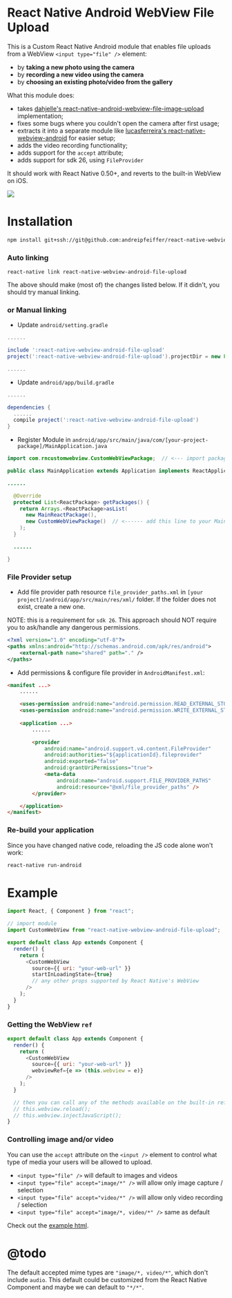 # React Native Android WebView File Upload

This is a Custom React Native Android module that enables file uploads from a WebView `<input type="file" />` element:

* by __taking a new photo using the camera__
* by __recording a new video using the camera__
* by __choosing an existing photo/video from the gallery__

What this module does:

* takes [dahjelle's react-native-android-webview-file-image-upload][dahjelle] implementation;
* fixes some bugs where you couldn't open the camera after first usage;
* extracts it into a separate module like [lucasferreira's react-native-webview-android][lucasferreira] for easier setup;
* adds the video recording functionality;
* adds support for the `accept` attribute;
* adds support for sdk 26, using `FileProvider`

It should work with React Native 0.50+, and reverts to the built-in WebView on iOS.

![](https://github.com/andreipfeiffer/react-native-webview-android-file-upload/blob/master/docs/preview.gif)

# Installation

```bash
npm install git+ssh://git@github.com:andreipfeiffer/react-native-webview-android-file-upload.git
```

### Auto linking

```
react-native link react-native-webview-android-file-upload
```

The above should make (most of) the changes listed below. If it didn't, you should try manual linking.

### or Manual linking

* Update `android/setting.gradle`

```gradle
......

include ':react-native-webview-android-file-upload'
project(':react-native-webview-android-file-upload').projectDir = new File(rootProject.projectDir, '../node_modules/react-native-webview-android-file-upload/android')

......
```

* Update `android/app/build.gradle`

```gradle
......

dependencies {
  ......
  compile project(':react-native-webview-android-file-upload')
}
```

* Register Module in `android/app/src/main/java/com/[your-project-package]/MainApplication.java`

```java
import com.rncustomwebview.CustomWebViewPackage;  // <--- import package

public class MainApplication extends Application implements ReactApplication {

......

  @Override
  protected List<ReactPackage> getPackages() {
    return Arrays.<ReactPackage>asList(
      new MainReactPackage(),
      new CustomWebViewPackage()  // <------ add this line to your MainApplication class
    ); 
  }

  ......

}
```

### File Provider setup

* Add file provider path resource `file_provider_paths.xml` in `[your project]/android/app/src/main/res/xml/` folder. If the folder does not exist, create a new one.

NOTE: this is a requirement for `sdk 26`. This approach should NOT require you to ask/handle any dangerous permissions.

```xml
<?xml version="1.0" encoding="utf-8"?>
<paths xmlns:android="http://schemas.android.com/apk/res/android">
    <external-path name="shared" path="." />
</paths>
```

* Add permissions & configure file provider in `AndroidManifest.xml`:

```html
<manifest ...>
    ......

    <uses-permission android:name="android.permission.READ_EXTERNAL_STORAGE" />
    <uses-permission android:name="android.permission.WRITE_EXTERNAL_STORAGE" />
          
    <application ...>
        ......

        <provider
            android:name="android.support.v4.content.FileProvider"
            android:authorities="${applicationId}.fileprovider"
            android:exported="false"
            android:grantUriPermissions="true">
            <meta-data
                android:name="android.support.FILE_PROVIDER_PATHS"
                android:resource="@xml/file_provider_paths" />
        </provider>

    </application>
</manifest>
```

### Re-build your application

Since you have changed native code, reloading the JS code alone won't work:

```bash
react-native run-android
```

# Example
```javascript
import React, { Component } from "react";

// import module
import CustomWebView from "react-native-webview-android-file-upload";

export default class App extends Component {
  render() {
    return (
      <CustomWebView
        source={{ uri: "your-web-url" }}
        startInLoadingState={true}
        // any other props supported by React Native's WebView
      />
    );
  }
}
```

### Getting the WebView `ref`
```javascript
export default class App extends Component {
  render() {
    return (
      <CustomWebView
        source={{ uri: "your-web-url" }}
        webviewRef={e => (this.webview = e)}
      />
    );
  }

  // then you can call any of the methods available on the built-in ref, like:
  // this.webview.reload();
  // this.webview.injectJavaScript();
}
```

### Controlling image and/or video

You can use the `accept` attribute on the `<input />` element to control what type of media your users will be allowed to upload.

* `<input type="file" />` will default to images and videos
* `<input type="file" accept="image/*" />` will allow only image capture / selection
* `<input type="file" accept="video/*" />` will allow only video recording / selection
* `<input type="file" accept="image/*, video/*" />` same as default

Check out the [example html][example].

# @todo

The default accepted mime types are `"image/*, video/*"`, which don't include `audio`. This default could be customized from the React Native Component and maybe we can default to `"*/*"`.

[dahjelle]: https://github.com/dahjelle/react-native-android-webview-file-image-upload
[lucasferreira]: https://github.com/lucasferreira/react-native-webview-android
[example]: https://andreipfeiffer.github.io/react-native-webview-android-file-upload/index.html
